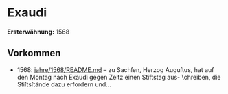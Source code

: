 # Exaudi

**Ersterwähnung:** 1568

## Vorkommen
- 1568: [jahre/1568/README.md](../jahre/1568/README.md) – zu Sachſen, Herzog Auguſtus, hat auf den
Montag nach Exaudi gegen Zeitz einen Stiftstag aus-
\chreiben, die Stiſtsſtände dazu erfordern und...

